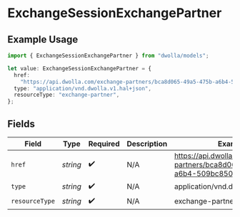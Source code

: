 # ExchangeSessionExchangePartner

## Example Usage

```typescript
import { ExchangeSessionExchangePartner } from "dwolla/models";

let value: ExchangeSessionExchangePartner = {
  href:
    "https://api.dwolla.com/exchange-partners/bca8d065-49a5-475b-a6b4-509bc8504d22",
  type: "application/vnd.dwolla.v1.hal+json",
  resourceType: "exchange-partner",
};
```

## Fields

| Field                                                                         | Type                                                                          | Required                                                                      | Description                                                                   | Example                                                                       |
| ----------------------------------------------------------------------------- | ----------------------------------------------------------------------------- | ----------------------------------------------------------------------------- | ----------------------------------------------------------------------------- | ----------------------------------------------------------------------------- |
| `href`                                                                        | *string*                                                                      | :heavy_check_mark:                                                            | N/A                                                                           | https://api.dwolla.com/exchange-partners/bca8d065-49a5-475b-a6b4-509bc8504d22 |
| `type`                                                                        | *string*                                                                      | :heavy_check_mark:                                                            | N/A                                                                           | application/vnd.dwolla.v1.hal+json                                            |
| `resourceType`                                                                | *string*                                                                      | :heavy_check_mark:                                                            | N/A                                                                           | exchange-partner                                                              |